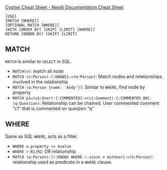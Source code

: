[Cypher Cheat Sheet - Neo4j Documentation Cheat Sheet](https://neo4j.com/docs/cypher-cheat-sheet/current/)
```
[USE]
[MATCH [WHERE]]
[OPTIONAL MATCH [WHERE]]
[WITH [ORDER BY] [SKIP] [LIMIT] [WHERE]]
RETURN [ORDER BY] [SKIP] [LIMIT]
```

## MATCH
`MATCH` is similar to `SELECT` in SQL. 
- `MATCH(n)`: match all node
- `MATCH (n:Person)-[:KNOWS]->(m:Person)`: Match nodes and relationships involved in the relationship
- `MATCH (a:Person {name: 'Andy'})`: Similar to `WHERE`, find node by property
- `MATCH p1=(u1:User)-[:COMMENTED]->(c1:Comment)-[:COMMENTED_ON]-(q:Question)`: Relationship can be chained. User commented comment "c1" that is commented on question "q"

## WHERE
Same as SQL `WHERE`, acts as a filter.
- `WHERE n.property <> $value`
- `WHERE r:R1|R2`: OR relationship
- `MATCH (a:Person)-[r:KNOWS WHERE r.since < minYear]->(b:Person)`: relationship used as predicate in a `WHERE` clause.







